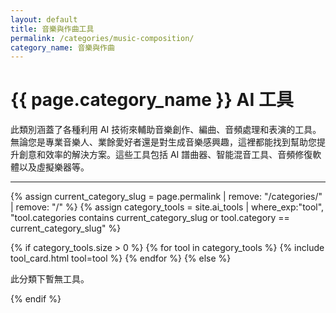 ```yaml
---
layout: default
title: 音樂與作曲工具
permalink: /categories/music-composition/
category_name: 音樂與作曲
---
```


# {{ page.category_name }} AI 工具

<p>此類別涵蓋了各種利用 AI 技術來輔助音樂創作、編曲、音頻處理和表演的工具。無論您是專業音樂人、業餘愛好者還是對生成音樂感興趣，這裡都能找到幫助您提升創意和效率的解決方案。這些工具包括 AI 譜曲器、智能混音工具、音頻修復軟體以及虛擬樂器等。</p>

---

<div class="tool-grid">
  {% assign current_category_slug = page.permalink | remove: "/categories/" | remove: "/" %}
  {% assign category_tools = site.ai_tools | where_exp:"tool", "tool.categories contains current_category_slug or tool.category == current_category_slug" %}

  {% if category_tools.size > 0 %}
    {% for tool in category_tools %}
      {% include tool_card.html tool=tool %}
    {% endfor %}
  {% else %}
    <p>此分類下暫無工具。</p>
  {% endif %}
</div>